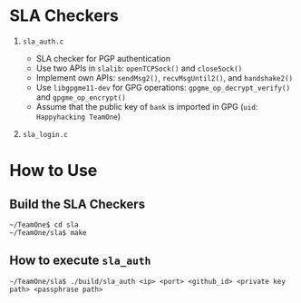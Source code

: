 # SLA Checkers

1. `sla_auth.c`
    * SLA checker for PGP authentication
    * Use two APIs in `slalib`: `openTCPSock()` and `closeSock()`
    * Implement own APIs: `sendMsg2()`, `recvMsgUntil2()`, and `handshake2()`
    * Use `libgpgme11-dev` for GPG operations: `gpgme_op_decrypt_verify()` and `gpgme_op_encrypt()`
    * Assume that the public key of `bank` is imported in GPG (`uid`: `Happyhacking TeamOne`)

2. `sla_login.c`

# How to Use
## Build the SLA Checkers
```
~/TeamOne$ cd sla
~/TeamOne/sla$ make
```

## How to execute `sla_auth`
```
~/TeamOne/sla$ ./build/sla_auth <ip> <port> <github_id> <private key path> <passphrase path>
```
